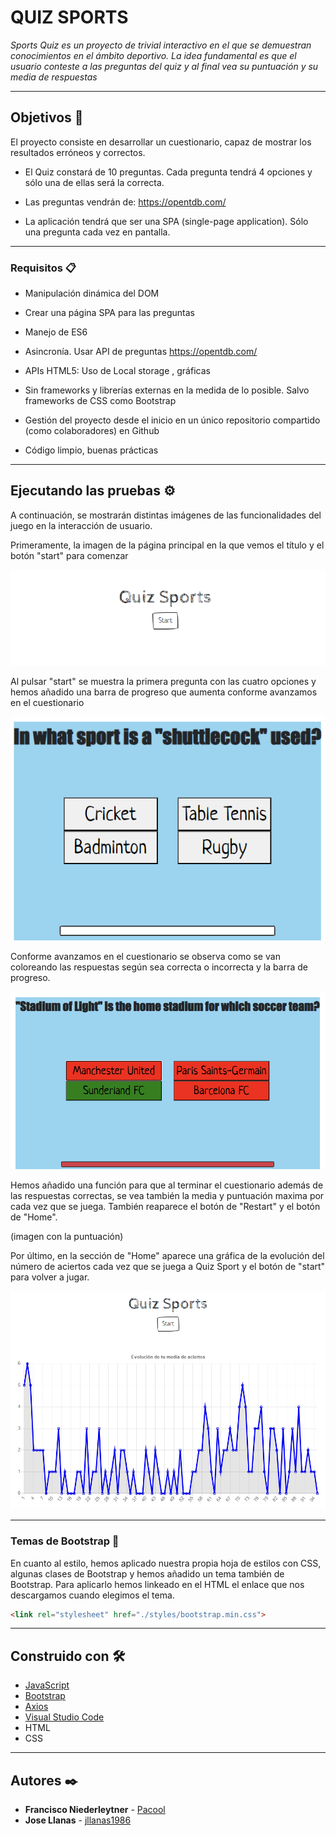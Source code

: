 # QUIZ SPORTS

_Sports Quiz es un proyecto de trivial interactivo en el que se demuestran conocimientos en el ámbito deportivo. La idea fundamental es que el usuario conteste a las preguntas del quiz y al final vea su puntuación y su media de respuestas_
___
## Objetivos 🚀

El proyecto consiste en desarrollar un cuestionario, capaz de mostrar los resultados erróneos y correctos.
* El Quiz constará de 10 preguntas. Cada pregunta tendrá 4 opciones y sólo una de ellas será la correcta.

* Las preguntas vendrán de: https://opentdb.com/

* La aplicación tendrá que ser una SPA (single-page application). Sólo una pregunta cada vez en pantalla.
***
### Requisitos 📋

* Manipulación dinámica del DOM

* Crear una página SPA para las preguntas

* Manejo de ES6

* Asincronía. Usar API de preguntas https://opentdb.com/

* APIs HTML5: Uso de Local storage , gráficas

* Sin frameworks y librerías externas en la medida de lo posible. Salvo frameworks de CSS como Bootstrap

* Gestión del proyecto desde el inicio en un único repositorio compartido (como colaboradores) en Github

* Código limpio, buenas prácticas

___


## Ejecutando las pruebas ⚙️

A continuación, se mostrarán distintas imágenes de las funcionalidades del juego en la interacción de usuario.

Primeramente, la imagen de la página principal en la que vemos el título y el botón "start" para comenzar

![imagen Home](./assets/startimage.png)

Al pulsar "start" se muestra la primera pregunta con las cuatro opciones y hemos añadido una barra de progreso que aumenta conforme avanzamos en el cuestionario

![imagen primera pregunta](./assets/firstanswerimage.png)

Conforme avanzamos en el cuestionario se observa como se van coloreando las respuestas según sea correcta o incorrecta y la barra de progreso. 

![imagen última pregunta](./assets/answersimage.png)

Hemos añadido una función para que al terminar el cuestionario además de las respuestas correctas, se vea también la media y puntuación maxima por cada vez que se juega. También reaparece el botón de "Restart" y el botón de "Home".

(imagen con la puntuación)

Por último, en la sección de "Home" aparece una gráfica de la evolución del número de aciertos cada vez que se juega a Quiz Sport
y el botón de "start" para volver a jugar.

![imagen primera pregunta](./assets/graphycimage.png)

---

### Temas de Bootstrap 🔩

En cuanto al estilo, hemos aplicado nuestra propia hoja de estilos con CSS, algunas clases de Bootstrap y hemos añadido un tema también de Bootstrap. Para aplicarlo hemos linkeado en el HTML el enlace que nos descargamos cuando elegimos el tema.

```html
<link rel="stylesheet" href="./styles/bootstrap.min.css">
```
---
## Construido con 🛠️

* [JavaScript](https://developer.mozilla.org/en-US/docs/Web/javascript)
* [Bootstrap](https://getbootstrap-com.translate.goog/?_x_tr_sl=en&_x_tr_tl=es&_x_tr_hl=es&_x_tr_pto=sc)
* [Axios](https://axios-http.com/es/docs/intro)
* [Visual Studio Code](https://code.visualstudio.com/)
* HTML
* CSS
---
## Autores ✒️

* **Francisco Niederleytner** - [Pacool](https://github.com/pacool1234)
* **Jose Llanas** - [jllanas1986](https://github.com/jllanas1986)
